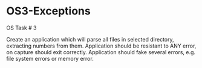 OS3-Exceptions
==============

OS Task # 3

Create an application which will parse all files in selected directory, extracting numbers from them.
Application should be resistant to ANY error, on capture should exit correctly.
Application should fake several errors, e.g. file system errors or memory error.
